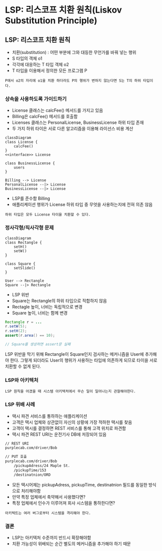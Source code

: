 # LSP: 리스코프 치환 원칙(Liskov Substitution Principle)

## LSP: 리스코프 치환 원칙

* 치환(substitution) : 어떤 부분에 그와 대등한 무언가를 바꿔 넣는 행위
* S 타입의 객체 o1
* 각각에 대응하는 T 타입 객체 o2
* T 타입을 이용해서 정의한 모든 프로그램 P

`P애서 o2의 자리에 o1을 치환 하더라도 P의 행위가 변하지 않는다면 S는 T의 하위 타입이다.`

### 상속을 사용하도록 가이드하기

* License 클래스는 calcFee() 메서드를 가지고 있음
* Billing은 calcFee() 메서드를 호출함
* Licenses 클래스는 PersonalLicense, BusinessLicense 하위 타입 존재
* 두 가지 하위 타이은 서로 다른 알고리즘을 이용해 라이선스 비용 계산

```mermaid
classDiagram
class License {
    calcFee()
}
<<interface>> License

class BusinessLicense {
    users
}

Billing --> License
PersonalLicense --|> License
BusinessLicense --|> License
```

* LSP를 준수함 Billing
* 애플리케이션 행위가 License 하위 타입 중 무엇을 사용하는지에 전혀 의존 않음

`하위 타입은 모두 License 타이을 치환할 수 있다.`

### 정사각형/직사각형 문제

```mermaid
classDiagram
class Rectangle {
    setH()
    setW()
}

class Square {
    setSlide()
}

User --> Rectangle
Square --|> Rectangle
```

* LSP 위반
* Square는 Rectangle의 하위 타입으로 적합하지 않음
* Rectagle 높이, 너비는 독립적으로 변경
* Square 높이, 너비는 함께 변경

```java
Rectangle r = ...
r.setW(5);
r.setH(2);
assert(r.area() == 10);

// Square를 생성하면 assert문 실패
```

LSP 위반을 막기 위해 Rectangle이 Square인지 검사하는 메커니즘을 User에 추가해야 한다. 그렇게 되더라도 User의 행위가 사용하는 타입에 의존하게 되므로 타이을 서로 치환할 수 없게 된다.

### LSP와 아키텍처

`LSP 원칙을 어겼을 때 시스템 아키텍처에서 무슨 일이 일어나는지 관찰해야한다.`

### LSP 위배 사례

* 택시 파견 서비스를 통하하는 애플리케이션
* 고객은 택시 업체와 상관없이 자신의 상황에 가장 적하한 택시를 찾음
* 고객이 택시를 결정하면 REST 서비스를 통해 고객 위치로 파견함
* 택시 파견 REST URI는 운전기사 DB에 저장되어 있음

```txt
// REST URI
purplecab.com/driver/Bob

// PUT 호출
purplecab.com/driver/Bob
    /pickupAdress/24 Maple St.
    /pickupTime/153
    /destinatnion/ORD
```

* 모든 택시어체는 pickupAdress, pickupTime, destinatnion 필드를 동일한 방식으로 처리해야함
* 만약 특정 업체에서 축약해서 사용했다면?
* 특정 업체에서 인수가 이루어져 회사 시스템을 통하한다면?

`아키텍트는 여러 버그로부터 시스템을 격리해야 한다.`

### 결론

* LSP는 아키텍처 수준까지 반드시 확장해야함
* 치환 가능성이 위배되는 순간 별도의 메커니즘을 추가해야 하기 때문
